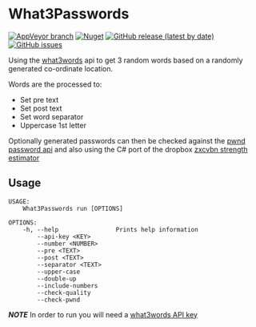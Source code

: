 # What3Passwords

[![AppVeyor branch](https://img.shields.io/appveyor/ci/blythmeister/what3passwords)](https://ci.appveyor.com/project/BlythMeister/What3Passwords)
[![Nuget](https://img.shields.io/nuget/v/what3passwords)](https://www.nuget.org/packages/What3Passwords/)
[![GitHub release (latest by date)](https://img.shields.io/github/v/release/BlythMeister/What3Passwords)](https://github.com/BlythMeister/What3Passwords/releases/latest)
[![GitHub issues](https://img.shields.io/github/issues-raw/blythmeister/what3passwords)](https://github.com/BlythMeister/What3Passwords/issues)

Using the [what3words](https://what3words.com) api to get 3 random words based on a randomly generated co-ordinate location.

Words are the processed to:
* Set pre text
* Set post text
* Set word separator
* Uppercase 1st letter

Optionally generated passwords can then be checked against the [pwnd password api](https://haveibeenpwned.com/Passwords) and also using the C# port of the dropbox [zxcvbn strength estimator](https://dropbox.tech/security/zxcvbn-realistic-password-strength-estimation)

## Usage

```
USAGE:
    What3Passwords run [OPTIONS]

OPTIONS:
    -h, --help                Prints help information
        --api-key <KEY>
        --number <NUMBER>
        --pre <TEXT>
        --post <TEXT>
        --separator <TEXT>
        --upper-case
        --double-up
        --include-numbers
        --check-quality
        --check-pwnd
```

***NOTE*** In order to run you will need a [what3words API key](https://developer.what3words.com/public-api)